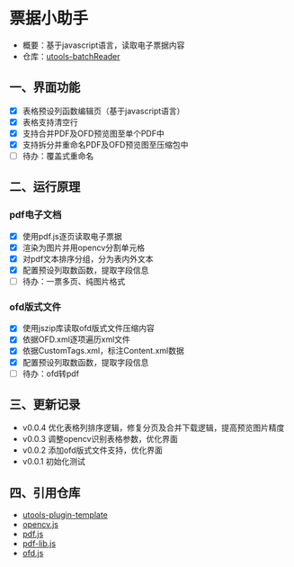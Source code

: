 # 票据小助手

- 概要：基于javascript语言，读取电子票据内容
- 仓库：[utools-batchReader](https://github.com/empyrealtear/utools-batchReader)

## 一、界面功能

- [x] 表格预设列函数编辑页（基于javascript语言）
- [x] 表格支持清空行
- [x] 支持合并PDF及OFD预览图至单个PDF中
- [x] 支持拆分并重命名PDF及OFD预览图至压缩包中
- [ ] 待办：覆盖式重命名

## 二、运行原理

### pdf电子文档

- [x] 使用pdf.js逐页读取电子票据
- [x] 渲染为图片并用opencv分割单元格
- [x] 对pdf文本排序分组，分为表内外文本
- [x] 配置预设列取数函数，提取字段信息
- [ ] 待办：一票多页、纯图片格式

### ofd版式文件

- [x] 使用jszip库读取ofd版式文件压缩内容
- [x] 依据OFD.xml逐项遍历xml文件
- [x] 依据CustomTags.xml，标注Content.xml数据
- [x] 配置预设列取数函数，提取字段信息
- [ ] 待办：ofd转pdf

## 三、更新记录

- v0.0.4 优化表格列排序逻辑，修复分页及合并下载逻辑，提高预览图片精度
- v0.0.3 调整opencv识别表格参数，优化界面
- v0.0.2 添加ofd版式文件支持，优化界面
- v0.0.1 初始化测试

## 四、引用仓库

- [utools-plugin-template](https://github.com/QC2168/utools-plugin-template)
- [opencv.js](https://github.com/TechStark/opencv-js)
- [pdf.js](https://github.com/mozilla/pdf.js)
- [pdf-lib.js](https://github.com/Hopding/pdf-lib)
- [ofd.js](https://github.com/DLTech21/ofd.js)
